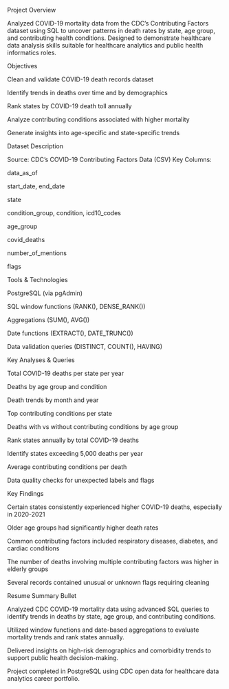 Project Overview

Analyzed COVID-19 mortality data from the CDC’s Contributing Factors dataset using SQL to uncover patterns in death rates by state, age group, and contributing health conditions. Designed to demonstrate healthcare data analysis skills suitable for healthcare analytics and public health informatics roles.

Objectives

Clean and validate COVID-19 death records dataset

Identify trends in deaths over time and by demographics

Rank states by COVID-19 death toll annually

Analyze contributing conditions associated with higher mortality

Generate insights into age-specific and state-specific trends

Dataset Description

Source: CDC’s COVID-19 Contributing Factors Data (CSV)
Key Columns:

data_as_of

start_date, end_date

state

condition_group, condition, icd10_codes

age_group

covid_deaths

number_of_mentions

flags

Tools & Technologies

PostgreSQL (via pgAdmin)

SQL window functions (RANK(), DENSE_RANK())

Aggregations (SUM(), AVG())

Date functions (EXTRACT(), DATE_TRUNC())

Data validation queries (DISTINCT, COUNT(), HAVING)


Key Analyses & Queries

Total COVID-19 deaths per state per year

Deaths by age group and condition

Death trends by month and year

Top contributing conditions per state

Deaths with vs without contributing conditions by age group

Rank states annually by total COVID-19 deaths

Identify states exceeding 5,000 deaths per year

Average contributing conditions per death

Data quality checks for unexpected labels and flags

Key Findings

Certain states consistently experienced higher COVID-19 deaths, especially in 2020-2021

Older age groups had significantly higher death rates

Common contributing factors included respiratory diseases, diabetes, and cardiac conditions

The number of deaths involving multiple contributing factors was higher in elderly groups

Several records contained unusual or unknown flags requiring cleaning

 Resume Summary Bullet

Analyzed CDC COVID-19 mortality data using advanced SQL queries to identify trends in deaths by state, age group, and contributing conditions.

Utilized window functions and date-based aggregations to evaluate mortality trends and rank states annually.

Delivered insights on high-risk demographics and comorbidity trends to support public health decision-making.

Project completed in PostgreSQL using CDC open data for healthcare data analytics career portfolio.
